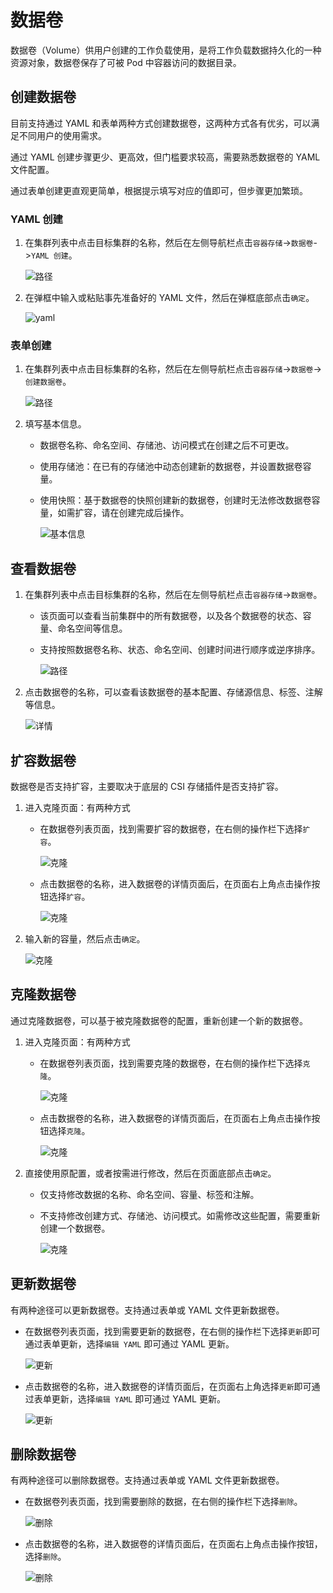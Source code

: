 # 数据卷

数据卷（Volume）供用户创建的工作负载使用，是将工作负载数据持久化的一种资源对象，数据卷保存了可被 Pod 中容器访问的数据目录。

## 创建数据卷

目前支持通过 YAML 和表单两种方式创建数据卷，这两种方式各有优劣，可以满足不同用户的使用需求。

通过 YAML 创建步骤更少、更高效，但门槛要求较高，需要熟悉数据卷的 YAML 文件配置。

通过表单创建更直观更简单，根据提示填写对应的值即可，但步骤更加繁琐。

### YAML 创建

1. 在集群列表中点击目标集群的名称，然后在左侧导航栏点击`容器存储`->`数据卷`->`YAML 创建`。

    ![路径](../../images/pvc01.png)

2. 在弹框中输入或粘贴事先准备好的 YAML 文件，然后在弹框底部点击`确定`。

    ![yaml](../../images/pvc02.png)

### 表单创建

1. 在集群列表中点击目标集群的名称，然后在左侧导航栏点击`容器存储`->`数据卷`->`创建数据卷`。

    ![路径](../../images/pvc03.png)

2. 填写基本信息。

    - 数据卷名称、命名空间、存储池、访问模式在创建之后不可更改。
    - 使用存储池：在已有的存储池中动态创建新的数据卷，并设置数据卷容量。
    - 使用快照：基于数据卷的快照创建新的数据卷，创建时无法修改数据卷容量，如需扩容，请在创建完成后操作。

        ![基本信息](../../images/pvc04.png)

## 查看数据卷

1. 在集群列表中点击目标集群的名称，然后在左侧导航栏点击`容器存储`->`数据卷`。

    - 该页面可以查看当前集群中的所有数据卷，以及各个数据卷的状态、容量、命名空间等信息。

    - 支持按照数据卷名称、状态、命名空间、创建时间进行顺序或逆序排序。

        ![路径](../../images/pvc05.png)

2. 点击数据卷的名称，可以查看该数据卷的基本配置、存储源信息、标签、注解等信息。

    ![详情](../../images/pvc06.png)

## 扩容数据卷

数据卷是否支持扩容，主要取决于底层的 CSI 存储插件是否支持扩容。

1. 进入克隆页面：有两种方式

    - 在数据卷列表页面，找到需要扩容的数据卷，在右侧的操作栏下选择`扩容`。

        ![克隆](../../images/pvc14.png)

    - 点击数据卷的名称，进入数据卷的详情页面后，在页面右上角点击操作按钮选择`扩容`。

        ![克隆](../../images/pvc15.png)

2. 输入新的容量，然后点击`确定`。

    ![克隆](../../images/pvc16.png)

## 克隆数据卷

通过克隆数据卷，可以基于被克隆数据卷的配置，重新创建一个新的数据卷。

1. 进入克隆页面：有两种方式

    - 在数据卷列表页面，找到需要克隆的数据卷，在右侧的操作栏下选择`克隆`。

        ![克隆](../../images/pvc11.png)

    - 点击数据卷的名称，进入数据卷的详情页面后，在页面右上角点击操作按钮选择`克隆`。

        ![克隆](../../images/pvc13.png)

2. 直接使用原配置，或者按需进行修改，然后在页面底部点击`确定`。

    - 仅支持修改数据的名称、命名空间、容量、标签和注解。
    - 不支持修改创建方式、存储池、访问模式。如需修改这些配置，需要重新创建一个数据卷。

        ![克隆](../../images/pvc12.png)

## 更新数据卷

有两种途径可以更新数据卷。支持通过表单或 YAML 文件更新数据卷。

- 在数据卷列表页面，找到需要更新的数据卷，在右侧的操作栏下选择`更新`即可通过表单更新，选择`编辑 YAML` 即可通过 YAML 更新。

    ![更新](../../images/pvc07.png)

- 点击数据卷的名称，进入数据卷的详情页面后，在页面右上角选择`更新`即可通过表单更新，选择`编辑 YAML` 即可通过 YAML 更新。

    ![更新](../../images/pvc08.png)

## 删除数据卷

有两种途径可以删除数据卷。支持通过表单或 YAML 文件更新数据卷。

- 在数据卷列表页面，找到需要删除的数据，在右侧的操作栏下选择`删除`。

    ![删除](../../images/pvc09.png)

- 点击数据卷的名称，进入数据卷的详情页面后，在页面右上角点击操作按钮，选择`删除`。

    ![删除](../../images/pvc10.png)
